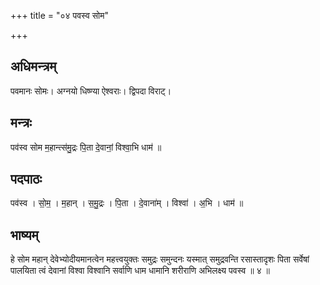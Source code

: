 +++
title = "०४ पवस्व सोम"

+++
## अधिमन्त्रम्
पवमानः सोमः। अग्नयो धिष्ण्या ऐश्वराः। द्विपदा विराट्।

## मन्त्रः
पव॑स्व सोम म॒हान्त्स॑मु॒द्रः पि॒ता दे॒वानां॒ विश्वा॒भि धाम॑ ॥

## पदपाठः
पव॑स्व । सो॒म॒ । म॒हान् । स॒मु॒द्रः । पि॒ता । दे॒वाना॑म् । विश्वा॑ । अ॒भि । धाम॑ ॥

## भाष्यम्
हे सोम महान् देवेभ्योदीयमानत्वेन महत्त्वयुक्तः समुद्रः समुन्दनः यस्मात् समुद्रवन्ति रसास्तादृशः पिता सर्वेषां पालयिता त्वं देवानां विश्वा विश्वानि सर्वाणि धाम धामानि शरीराणि अभिलक्ष्य पवस्व ॥ ४ ॥